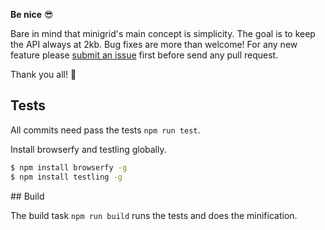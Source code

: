 **Be nice** 😎

Bare in mind that minigrid's main concept is simplicity. The goal is to keep the API always at 2kb. Bug fixes are more than welcome! For any new feature please [submit an issue](https://github.com/henriquea/minigrid/issues) first before send any pull request.

Thank you all! 🍺

## Tests

All commits need pass the tests `npm run test`.

Install browserfy and testling globally.

```bash
$ npm install browserfy -g
$ npm install testling -g
```

## Build

The build task `npm run build` runs the tests and does the minification.